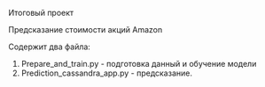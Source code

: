 Итоговый проект

Предсказание стоимости акций Amazon

Содержит два файла:
1. Prepare_and_train.py - подготовка данный и обучение модели
2. Prediction_cassandra_app.py - предсказание.
